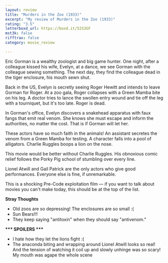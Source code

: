 ```yaml
---
layout: review
title: "Murders in the Zoo (1933)"
excerpt: "My review of Murders in the Zoo (1933)"
rating: "3.5"
letterboxd_url: https://boxd.it/52S3GF
mst3k: false
rifftrax: false
category: movie_review

---
```


Eric Gorman is a wealthy zoologist and big game hunter. One night, after a colleague kissed his wife, Evelyn, at a dance, we see Gorman with the colleague sewing something. The next day, they find the colleague dead in the tiger enclosure, his mouth sewn shut.

Back in the US, Evelyn is secretly seeing Roger Hewitt and intends to leave Gorman for Roger. At a zoo gala, Roger collapses with a Green Mamba bite on his leg. A doctor tries to lance the swollen entry wound and tie off the leg with a tourniquet, but it's too late. Roger is dead.  

In Gorman's office, Evelyn discovers a snakehead apparatus with faux fangs that emit real venom. She knows she must escape and inform the authorities, no matter the cost. That is if Gorman will let her.

These actors have so much faith in the animals! An assistant secretes the venom from a Green Mamba for testing. A character falls into a pool of alligators. Charlie Ruggles boops a lion on the nose.

This movie would be better without Charlie Ruggles. His obnoxious comic relief follows the Porky Pig school of stumbling over every line.

Lionel Atwill and Gail Patrick are the only actors who give good performances. Everyone else is fine, if unremarkable.

This is a shocking Pre-Code exploitation film — if you want to talk about movies you can't make today, this should be at the top of the list.


<b>Stray Thoughts</b>
* Old zoos are so depressing! The enclosures are so small :(
* Sun Bears!!!
* They keep saying "antitoxin" when they should say "antivenom."


<b>*** SPOILERS ***</b>
* I hate how they let the lions fight :(
* The anaconda biting and wrapping around Lionel Atwill looks so real! And the tension of watching it coil up and slowly unhinge was so scary! My mouth was agape the whole scene